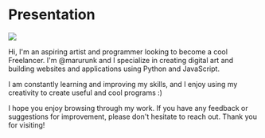 # Presentation

![]([https://marurunk.github.io/data/icon.ico](https://pbs.twimg.com/profile_banners/1447368571454115842/1671350268/1500x500))

Hi, I'm an aspiring artist and programmer looking to become a cool Freelancer. I'm @marurunk and I specialize in creating digital art and building websites and applications using Python and JavaScript.

I am constantly learning and improving my skills, and I enjoy using my creativity to create useful and cool programs :)


I hope you enjoy browsing through my work. If you have any feedback or suggestions for improvement, please don't hesitate to reach out. Thank you for visiting!
<!---
marurunk/marurunk is a ✨ special ✨ repository because its `README.md` (this file) appears on your GitHub profile.
You can click the Preview link to take a look at your changes.
--->

